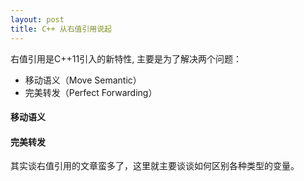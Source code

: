 ```yaml
---
layout: post
title: C++ 从右值引用说起
---
```


右值引用是C++11引入的新特性, 主要是为了解决两个问题：

* 移动语义（Move Semantic）
* 完美转发（Perfect Forwarding）

#### 移动语义

#### 完美转发

其实谈右值引用的文章蛮多了，这里就主要谈谈如何区别各种类型的变量。